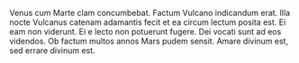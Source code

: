 Venus cum Marte clam concumbebat.
Factum Vulcano indicandum erat.
Illa nocte Vulcanus catenam adamantis fecit et ea circum lectum posita est. 
Ei eam non viderunt. 
Ei e lecto non potuerunt fugere.
Dei vocati sunt ad eos videndos.
Ob factum multos annos Mars pudem sensit.
Amare divinum est, sed errare divinum est.
